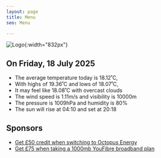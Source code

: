 ```yaml
---
layout: page
title: Menu
seo: Menu

---
```


![Logo](/images/logo.jpg){:width="832px"}

<!-- weather_marker starts -->
## On Friday, 18 July 2025

- The average temperature today is 18.12˚C,
- With highs of 19.36˚C and lows of 18.07˚C,
- It may feel like 18.08˚C with overcast clouds
- The wind speed is 1.11m/s and visibility is 10000m
- The pressure is 1009hPa and humidity is 80%
- The sun will rise at 04:10 and set at 20:18

<!-- weather_marker ends -->

## Sponsors

- [Get £50 credit when switching to Octopus Energy](https://bit.ly/3oD1nnS)
- [Get £75 when taking a 1000mb YouFibre broadband plan](https://aklam.io/91zWhU?)

